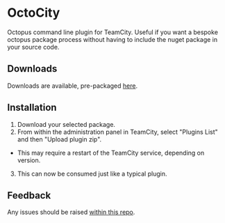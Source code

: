 # OctoCity
Octopus command line plugin for TeamCity. Useful if you want a bespoke octopus package process without having to include the nuget package in your source code.

## Downloads
Downloads are available, pre-packaged [here](https://github.com/herecydev/OctoCity/releases/).

## Installation
1. Download your selected package.
2. From within the administration panel in TeamCity, select "Plugins List" and then "Upload plugin zip".
  * This may require a restart of the TeamCity service, depending on version.
3. This can now be consumed just like a typical plugin.

## Feedback
Any issues should be raised [within this repo](https://github.com/herecydev/OctoCity/issues).
